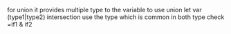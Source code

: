 for union it provides multiple type to the variable
to use union let var (type1|type2)
intersection use the type which is common in both
type check =if1 & if2